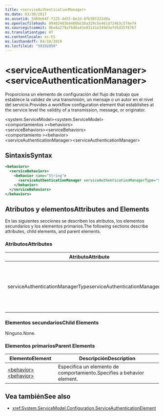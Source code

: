 ```yaml
---
title: <serviceAuthenticationManager>
ms.date: 03/30/2017
ms.assetid: 5d69e64f-f325-4d55-8e2d-0fb30f222dda
ms.openlocfilehash: 0940248364488bb38a329c5e461d72463c574e74
ms.sourcegitcommit: 0be8a279af6d8a43e03141e349d3efd5d35f8767
ms.translationtype: HT
ms.contentlocale: es-ES
ms.lasthandoff: 04/18/2019
ms.locfileid: "59192050"
---
```

# <a name="serviceauthenticationmanager"></a><span data-ttu-id="63e9f-101">\<serviceAuthenticationManager></span><span class="sxs-lookup"><span data-stu-id="63e9f-101">\<serviceAuthenticationManager></span></span>
<span data-ttu-id="63e9f-102">Proporciona un elemento de configuración del flujo de trabajo que establece la validez de una transmisión, un mensaje o un autor en el nivel del servicio.</span><span class="sxs-lookup"><span data-stu-id="63e9f-102">Provides a workflow configuration element that establishes at the service level the validity of a transmission, message, or originator.</span></span>  
  
<span data-ttu-id="63e9f-103">\<system.ServiceModel></span><span class="sxs-lookup"><span data-stu-id="63e9f-103">\<system.ServiceModel></span></span>  
<span data-ttu-id="63e9f-104">\<comportamientos ></span><span class="sxs-lookup"><span data-stu-id="63e9f-104">\<behaviors></span></span>  
<span data-ttu-id="63e9f-105">\<serviceBehaviors></span><span class="sxs-lookup"><span data-stu-id="63e9f-105">\<serviceBehaviors></span></span>  
<span data-ttu-id="63e9f-106">\<comportamiento ></span><span class="sxs-lookup"><span data-stu-id="63e9f-106">\<behavior></span></span>  
<span data-ttu-id="63e9f-107">\<serviceAuthenticationManager></span><span class="sxs-lookup"><span data-stu-id="63e9f-107">\<serviceAuthenticationManager></span></span>  
  
## <a name="syntax"></a><span data-ttu-id="63e9f-108">Sintaxis</span><span class="sxs-lookup"><span data-stu-id="63e9f-108">Syntax</span></span>  
  
```xml  
<behaviors>
  <serviceBehaviors>
    <behavior name="String">
      <serviceAuthenticationManager serviceAuthenticationManagerType="String" />
    </behavior>
  </serviceBehaviors>
</behaviors>
```  
  
## <a name="attributes-and-elements"></a><span data-ttu-id="63e9f-109">Atributos y elementos</span><span class="sxs-lookup"><span data-stu-id="63e9f-109">Attributes and Elements</span></span>  
 <span data-ttu-id="63e9f-110">En las siguientes secciones se describen los atributos, los elementos secundarios y los elementos primarios.</span><span class="sxs-lookup"><span data-stu-id="63e9f-110">The following sections describe attributes, child elements, and parent elements.</span></span>  
  
### <a name="attributes"></a><span data-ttu-id="63e9f-111">Atributos</span><span class="sxs-lookup"><span data-stu-id="63e9f-111">Attributes</span></span>  
  
|<span data-ttu-id="63e9f-112">Atributo</span><span class="sxs-lookup"><span data-stu-id="63e9f-112">Attribute</span></span>|<span data-ttu-id="63e9f-113">Descripción</span><span class="sxs-lookup"><span data-stu-id="63e9f-113">Description</span></span>|  
|---------------|-----------------|  
|<span data-ttu-id="63e9f-114">serviceAuthenticationManagerType</span><span class="sxs-lookup"><span data-stu-id="63e9f-114">serviceAuthenticationManagerType</span></span>|<span data-ttu-id="63e9f-115">Cadena que especifica el tipo de la directiva de autenticación para el comportamiento actual.</span><span class="sxs-lookup"><span data-stu-id="63e9f-115">A string that specifies the type of the authentication policy for the current behavior.</span></span>|  
  
### <a name="child-elements"></a><span data-ttu-id="63e9f-116">Elementos secundarios</span><span class="sxs-lookup"><span data-stu-id="63e9f-116">Child Elements</span></span>  
 <span data-ttu-id="63e9f-117">Ninguno.</span><span class="sxs-lookup"><span data-stu-id="63e9f-117">None.</span></span>  
  
### <a name="parent-elements"></a><span data-ttu-id="63e9f-118">Elementos primarios</span><span class="sxs-lookup"><span data-stu-id="63e9f-118">Parent Elements</span></span>  
  
|<span data-ttu-id="63e9f-119">Elemento</span><span class="sxs-lookup"><span data-stu-id="63e9f-119">Element</span></span>|<span data-ttu-id="63e9f-120">Descripción</span><span class="sxs-lookup"><span data-stu-id="63e9f-120">Description</span></span>|  
|-------------|-----------------|  
|[<span data-ttu-id="63e9f-121">\<behavior></span><span class="sxs-lookup"><span data-stu-id="63e9f-121">\<behavior></span></span>](../../../../../docs/framework/configure-apps/file-schema/wcf/behavior-of-endpointbehaviors.md)|<span data-ttu-id="63e9f-122">Especifica un elemento de comportamiento.</span><span class="sxs-lookup"><span data-stu-id="63e9f-122">Specifies a behavior element.</span></span>|  
  
## <a name="see-also"></a><span data-ttu-id="63e9f-123">Vea también</span><span class="sxs-lookup"><span data-stu-id="63e9f-123">See also</span></span>

- <xref:System.ServiceModel.Configuration.ServiceAuthenticationElement>
